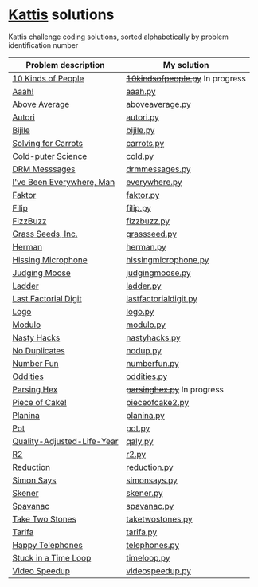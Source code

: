 # [Kattis](open.kattis.com) solutions

Kattis challenge coding solutions, sorted alphabetically by problem identification number

| Problem description | My solution |
| --- | --- |
[10 Kinds of People](open.kattis.com/problems/10kindsofpeople) | ~~[10kindsofpeople.py](https://github.com/shakenn0tstirred/kattis/pull/3/commits/b8748405319c5a5be9cfbdf2c0740059d036a6c8)~~  In progress
[Aaah!](http://open.kattis.com/problems/aaah) | [aaah.py](aaah.py)
[Above Average](http://open.kattis.com/problems/aboveaverage) | [aboveaverage.py](aboveaverage.py)
[Autori](http://open.kattis.com/problems/autori) | [autori.py](autori.py)
[Bijile](http://open.kattis.com/problems/bijile) | [bijile.py](bijile.py)
[Solving for Carrots](http://open.kattis.com/problems/carrots) | [carrots.py](carrots.py)
[Cold-puter Science](http://open.kattis.com/problems/cold) | [cold.py](cold.py)
[DRM Messsages](http://open.kattis.com/problems/drmmessages) | [drmmessages.py](drmmessages.py)
[I've Been Everywhere, Man](http://open.kattis.com/problems/everywhere) | [everywhere.py](everywhere.py)
[Faktor](http://open.kattis.com/problems/faktor) | [faktor.py](faktor.py)
[Filip](http://open.kattis.com/problems/filip) | [filip.py](filip.py)
[FizzBuzz](http://open.kattis.com/problems/aaah) | [fizzbuzz.py](fizzbuzz.py)
[Grass Seeds, Inc.](http://open.kattis.com/problems/grassseed) | [grassseed.py](grassseed.py)
[Herman](http://open.kattis.com/problems/herman) | [herman.py](herman.py)
[Hissing Microphone](http://open.kattis.com/problems/hissingmicrophone) | [hissingmicrophone.py](hissingmicrophone.py)
[Judging Moose](http://open.kattis.com/problems/judgingmoose) | [judgingmoose.py](judgingmoose.py)
[Ladder](http://open.kattis.com/problems/ladder) | [ladder.py](ladder.py)
[Last Factorial Digit](http://open.kattis.com/problems/lastfactorialdigit) | [lastfactorialdigit.py](lastfactorialdigit.py)
[Logo](http://open.kattis.com/problems/logo) | [logo.py](logo.py)
[Modulo](http://open.kattis.com/problems/modulo) | [modulo.py](modulo.py)
[Nasty Hacks](http://open.kattis.com/problems/nastyhacks) | [nastyhacks.py](nastyhacks.py)
[No Duplicates](http://open.kattis.com/problems/nodup) | [nodup.py](nodup.py)
[Number Fun](http://open.kattis.com/problems/numberfun) | [numberfun.py](numberfun.py)
[Oddities](http://open.kattis.com/problems/oddities) | [oddities.py](oddities.py)
[Parsing Hex](http://open.kattis.com/problems/parsinghex) | ~~[parsinghex.py](https://github.com/shakenn0tstirred/kattis/pull/2/commits/d6a4dbf2c3c4bb5991b859fbb2c5555b0d1b2f62)~~  In progress
[Piece of Cake!](http://open.kattis.com/problems/pieceofcake2) | [pieceofcake2.py](pieceofcake2.py)
[Planina](http://open.kattis.com/problems/planina) | [planina.py](planina.py)
[Pot](http://open.kattis.com/problems/pot) | [pot.py](pot.py)
[Quality-Adjusted-Life-Year](http://open.kattis.com/problems/qaly) | [qaly.py](qaly.py)
[R2](http://open.kattis.com/problems/r2) | [r2.py](r2.py)
[Reduction](http://open.kattis.com/problems/reduction) | [reduction.py](reduction.py)
[Simon Says](http://open.kattis.com/problems/simonsays) | [simonsays.py](simonsays.py)
[Skener](http://open.kattis.com/problems/skener) | [skener.py](skener.py)
[Spavanac](http://open.kattis.com/problems/spavanac) | [spavanac.py](spavanac.py)
[Take Two Stones](http://open.kattis.com/problems/taketwostones) | [taketwostones.py](taketwostones.py)
[Tarifa](http://open.kattis.com/problems/tarifa) | [tarifa.py](tarifa.py)
[Happy Telephones](http://open.kattis.com/problems/telephones) | [telephones.py](telephones.py)
[Stuck in a Time Loop](http://open.kattis.com/problems/timeloop) | [timeloop.py](timeloop.py)
[Video Speedup](http://open.kattis.com/problems/videospeedup) | [videospeedup.py](videospeedup.py)
